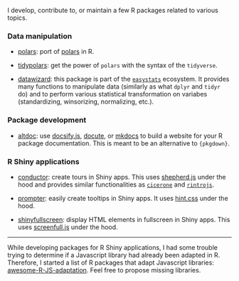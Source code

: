 
I develop, contribute to, or maintain a few R packages related to various topics.

### Data manipulation

-   [polars](https://rpolars.github.io/): port of [polars](https://pola.rs/) in R.

-   [tidypolars](https://tidypolars.etiennebacher.com/): get the power of `polars`
    with the syntax of the `tidyverse`. 

-   [datawizard](https://easystats.github.io/datawizard/): this package is
    part of the [`easystats`](https://easystats.github.io/easystats/) ecosystem.
    It provides many functions to manipulate data (similarly as what `dplyr` and
    `tidyr` do) and to perform various statistical transformation on variabes
    (standardizing, winsorizing, normalizing, etc.).

### Package development

-   [altdoc](https://altdoc.etiennebacher.com): use
    [docsify.js](https://docsify.js.org/#/),
    [docute](https://docute.org/), or [mkdocs](https://www.mkdocs.org/)
    to build a website for your R package documentation. This is meant to
    be an alternative to `{pkgdown}`.

### R Shiny applications

-   [conductor](https://conductor.etiennebacher.com): create tours in Shiny
    apps. This uses [shepherd.js](https://shepherdjs.dev/) under the hood
    and provides similar functionalities as [`cicerone`](https://cicerone.john-coene.com/)
    and [`rintrojs`](https://carlganz.github.io/rintrojs/).

-   [prompter](https://prompter.etiennebacher.com): easily create
    tooltips in Shiny apps. It uses [hint.css](https://github.com/chinchang/hint.css)
    under the hood.

-   [shinyfullscreen](https://github.com/etiennebacher/shinyfullscreen):
    display HTML elements in fullscreen in Shiny apps. This uses
    [screenfull.js](https://github.com/sindresorhus/screenfull.js) under the hood.

---

While developing packages for R Shiny applications, I had some trouble trying to determine
if a Javascript library had already been adapted in R. Therefore, I
started a list of R packages that adapt Javascript libraries:
[awesome-R-JS-adaptation](https://github.com/etiennebacher/awesome-R-JS-adaptation). Feel
free to propose missing libraries.
